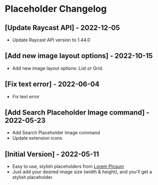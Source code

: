 # Placeholder Changelog

## [Update Raycast API] - 2022-12-05

- Update Raycast API version to 1.44.0

## [Add new image layout options] - 2022-10-15

- Add new image layout options: List or Grid.

## [Fix text error] - 2022-06-04

- Fix text error

## [Add Search Placeholder Image command] - 2022-05-23

- Add Search Placeholder Image command
- Update extension icons

## [Initial Version] - 2022-05-11

- Easy to use, stylish placeholders from [Lorem Picsum](https://picsum.photos)
- Just add your desired image size (width & height), and you'll get a stylish placeholder.
